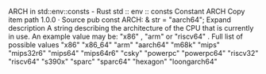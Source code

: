 ARCH in std::env::consts - Rust
std
::
env
::
consts
Constant
ARCH
Copy item path
1.0.0
·
Source
pub const ARCH: &
str
= "aarch64";
Expand description
A string describing the architecture of the CPU that is currently in use.
An example value may be:
"x86"
,
"arm"
or
"riscv64"
.
Full list of possible values
"x86"
"x86_64"
"arm"
"aarch64"
"m68k"
"mips"
"mips32r6"
"mips64"
"mips64r6"
"csky"
"powerpc"
"powerpc64"
"riscv32"
"riscv64"
"s390x"
"sparc"
"sparc64"
"hexagon"
"loongarch64"
